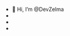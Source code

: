 - 👋 Hi, I’m @DevZelma
- 
- 
-

<!---
DevZelma/DevZelma is a ✨ special ✨ repository because its `README.md` (this file) appears on your GitHub profile.
You can click the Preview link to take a look at your changes.
--->
